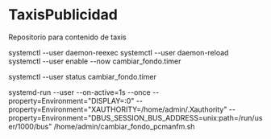 # TaxisPublicidad
Repositorio para contenido de taxis

systemctl --user daemon-reexec
systemctl --user daemon-reload
systemctl --user enable --now cambiar_fondo.timer

systemctl --user status cambiar_fondo.timer

systemd-run --user --on-active=1s --once --property=Environment="DISPLAY=:0" --property=Environment="XAUTHORITY=/home/admin/.Xauthority" --property=Environment="DBUS_SESSION_BUS_ADDRESS=unix:path=/run/user/1000/bus" /home/admin/cambiar_fondo_pcmanfm.sh

